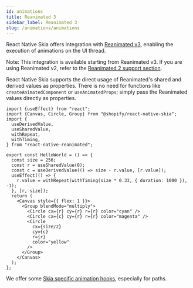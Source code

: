 ```yaml
---
id: animations
title: Reanimated 3
sidebar_label: Reanimated 3
slug: /animations/animations
---
```


React Native Skia offers integration with [Reanimated v3](https://docs.swmansion.com/react-native-reanimated/), enabling the execution of animations on the UI thread.

Note: This integration is available starting from Reanimated v3. If you are using Reanimated v2, refer to the [Reanimated 2 support section](#reanimated-2).

React Native Skia supports the direct usage of Reanimated's shared and derived values as properties. There is no need for functions like `createAnimatedComponent` or `useAnimatedProps`; simply pass the Reanimated values directly as properties.

```tsx twoslash
import {useEffect} from "react";
import {Canvas, Circle, Group} from "@shopify/react-native-skia";
import {
  useDerivedValue,
  useSharedValue,
  withRepeat,
  withTiming,
} from "react-native-reanimated";

export const HelloWorld = () => {
  const size = 256;
  const r = useSharedValue(0);
  const c = useDerivedValue(() => size - r.value, [r.value]);
  useEffect(() => {
    r.value = withRepeat(withTiming(size * 0.33, { duration: 1000 }), -1);
  }, [r, size]);
  return (
    <Canvas style={{ flex: 1 }}>
      <Group blendMode="multiply">
        <Circle cx={r} cy={r} r={r} color="cyan" />
        <Circle cx={c} cy={r} r={r} color="magenta" />
        <Circle
          cx={size/2}
          cy={c}
          r={r}
          color="yellow"
        />
      </Group>
    </Canvas>
  );
};
```

We offer some [Skia specific animation hooks](/docs/animations/hooks), especially for paths.